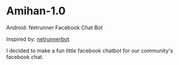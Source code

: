 # Amihan-1.0
Android: Netrunner Facebook Chat Bot

Inspired by: [netrunnerbot](https://github.com/b0wmz1337/redditbots/tree/master/netrunnerbot)

I decided to make a fun little facebook chatbot for our community's facebook chat.


